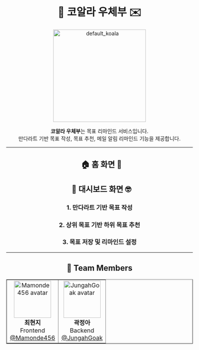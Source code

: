 <h1 align="center">🐨 코알라 우체부 ✉️</h1>
<p align="center">
  <img width="250" height="250" alt="default_koala"
       src="https://github.com/user-attachments/assets/62fb45f9-557f-4b57-8be8-690cd292babc" />
</p>
<p align="center">
  <b>코알라 우체부</b>는 목표 리마인드 서비스입니다.<br/>
  만다라트 기반 목표 작성, 목표 추천, 메일 알림 리마인드 기능을 제공합니다.
</p>

---
<h2 align="center">   🏠 홈 화면 🔑 </h2>

<h2 align="center">   📑 대시보드 화면 🤓 </h2>
<h3 align="center"> 1. 만다라트 기반 목표 작성 </h3>
<h3 align="center"> 2. 상위 목표 기반 하위 목표 추천 </h3>
<h3 align="center"> 3. 목표 저장 및 리마인드 설정 </h3>

---

<h2 align="center">👥 Team Members</h2>

<div align="center">

<table border="1" cellpadding="10" cellspacing="0">
  <tr>
  <td align="center">
      <img src="https://github.com/Mamonde456.png" width="100" alt="Mamonde456 avatar"/><br/>
      <b>최현지</b><br/>
      Frontend<br/>
      <a href="https://github.com/Mamonde456">@Mamonde456</a>
    </td>
    <td align="center">
      <img src="https://github.com/JungahGoak.png" width="100" alt="JungahGoak avatar"/><br/>
      <b>곽정아</b><br/>
      Backend<br/>
      <a href="https://github.com/JungahGoak">@JungahGoak</a>
    </td>
    
  </tr>
</table>

</div>
